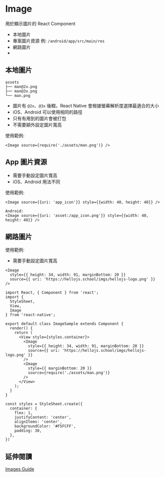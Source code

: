 # Image
用於顯示圖片的 React Component
  - 本地圖片
  - 專案圖片資源 例: `/android/app/src/main/res`
  - 網路圖片
  -

## 本地圖片
```
assets
├── man@2x.png
├── man@3x.png
└── man.png
```
- 圖片有 `@2x`、`@3x` 後輟，React Native 會根據螢幕解析度選擇最適合的大小
- iOS、Android 可以使用相同的路徑
- 只有有用到的圖片會被打包
- 不需要額外設定圖片寬高

使用範例:
```
<Image source={require('./assets/man.png')} />
```
##  App 圖片資源
- 需要手動設定圖片寬高
- iOS、Android 用法不同

使用範例:
```
<Image source={{uri: 'app_icon'}} style={{width: 40, height: 40}} />

Android:
<Image source={{uri: 'asset:/app_icon.png'}} style={{width: 40, height: 40}} />
```

## 網路圖片

使用範例:
- 需要手動設定圖片寬高

```
<Image
  style={{ height: 34, width: 91, marginBottom: 20 }}
  source={{ uri: 'https://hellojs.school/imgs/hellojs-logo.png' }}
/>
```

```
import React, { Component } from 'react';
import {
  StyleSheet,
  View,
  Image
} from 'react-native';

export default class ImageSample extends Component {
  render() {
    return (
      <View style={styles.container}>
        <Image
          style={{ height: 34, width: 91, marginBottom: 20 }}
          source={{ uri: 'https://hellojs.school/imgs/hellojs-logo.png' }}
        />
        <Image
          style={{ marginBottom: 20 }}
          source={require('./assets/man.png')}
        />
      </View>
    );
  }
}

const styles = StyleSheet.create({
  container: {
    flex: 1,
    justifyContent: 'center',
    alignItems: 'center',
    backgroundColor: '#F5FCFF',
    padding: 30,
  },
})
```

## 延伸閱讀
[Images Guide](https://facebook.github.io/react-native/docs/images.html)
